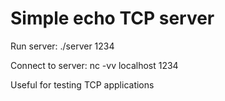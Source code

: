Simple echo TCP server
=====

Run server:
./server 1234


Connect to server:
nc -vv localhost 1234

Useful for testing TCP applications



